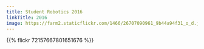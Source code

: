 ```yaml
---
title: Student Robotics 2016
linkTitle: 2016
image: https://farm2.staticflickr.com/1466/26707090961_9b44a94f31_o_d.jpg
---
```


{{% flickr 72157667801651676 %}}
